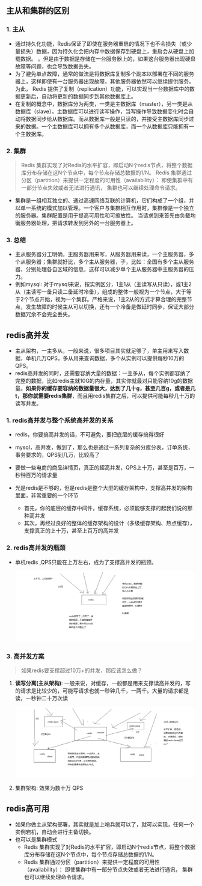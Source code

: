 ## 主从和集群的区别

### 1. 主从

- 通过持久化功能，Redis保证了即使在服务器重启的情况下也不会损失（或少量损失）数据，因为持久化会把内存中数据保存到硬盘上，重启会从硬盘上加载数据。 。但是由于数据是存储在一台服务器上的，如果这台服务器出现硬盘故障等问题，也会导致数据丢失。
- 为了避免单点故障，通常的做法是将数据库复制多个副本以部署在不同的服务器上，这样即使有一台服务器出现故障，其他服务器依然可以继续提供服务。为此， Redis 提供了复制（replication）功能，可以实现当一台数据库中的数据更新后，自动将更新的数据同步到其他数据库上。
- 在复制的概念中，数据库分为两类，一类是主数据库（master），另一类是从数据库（slave）。主数据库可以进行读写操作，当写操作导致数据变化时会自动将数据同步给从数据库。而从数据库一般是只读的，并接受主数据库同步过来的数据。一个主数据库可以拥有多个从数据库，而一个从数据库只能拥有一个主数据库。

### 2. 集群

> Redis 集群实现了对Redis的水平扩容，即启动N个redis节点，将整个数据库分布存储在这N个节点中，每个节点存储总数据的1/N。
> Redis 集群通过分区（partition）来提供一定程度的可用性（availability）： 即使集群中有一部分节点失效或者无法进行通讯， 集群也可以继续处理命令请求。

- 集群是一组相互独立的、通过高速网络互联的计算机，它们构成了一个组，并以单一系统的模式加以管理。一个客户与集群相互作用时，集群像是一个独立的服务器。集群配置是用于提高可用性和可缩放性。 当请求到来首先由负载均衡服务器处理，把请求转发到另外的一台服务器上。

### 3. 总结

- 主从服务器分工明确，主服务器用来写，从服务器用来读，一个主服务器，多个从服务器；集群就好比，多个主从服务器，子，比如：全国有多个主从服务器，分别处理各自区域的信息，这样可以减少单个主从服务器中主服务器的压力。
- 例如mysql: 对于mysql来说，按实例区分，1主1从（主读写从只读），或1主2从（主读写一备只读二备延时冷备），组成的整体一般视为一个节点，大于等于2个节点开始，视为一个集群。严格来说，1主2从的方式才算合理的完整节点，发生故障的时候主从可以切换，还有一个冷备是做延时同步，保证大部分数据冗余不会完全丢失。

## redis高并发

- 主从架构，一主多从，一般来说，很多项目其实就足够了，单主用来写入数据，单机几万QPS，多从用来查询数据，多个从实例可以提供每秒10万的QPS。
- redis高并发的同时，还需要容纳大量的数据：一主多从，每个实例都容纳了完整的数据，比如redis主就10G的内存量，其实你就最对只能容纳10g的数据量。**如果你的缓存要容纳的数据量很大，达到了几十g，甚至几百g，或者是几t，那你就需要redis集群**，而且用redis集群之后，可以提供可能每秒几十万的读写并发。

### 1. redis高并发与整个系统高并发的关系

- redis，你要搞高并发的话，不可避免，要把底层的缓存搞得很好

- mysql，高并发，做到了，那么也是通过一系列复杂的分库分表，订单系统，事务要求的，QPS到几万，比较高了

- 要做一些电商的商品详情页，真正的超高并发，QPS上十万，甚至是百万，一秒钟百万的请求量

- 光是redis是不够的，但是redis是整个大型的缓存架构中，支撑高并发的架构里面，非常重要的一个环节
  - 首先，你的底层的缓存中间件，缓存系统，必须能够支撑的起我们说的那种高并发
  - 其次，再经过良好的整体的缓存架构的设计（多级缓存架构、热点缓存），支撑真正的上十万，甚至上百万的高并发

### 2. redis高并发的瓶颈

- 单机redis ,QPS只能在上万左右，成为了支撑高并发的瓶颈。

  ![image-20220615173043375](https://raw.githubusercontent.com/daniuEvan/pictrues/main/Typora/20220616150901.png)

### 3. 高并发方案

> 如果redis要支撑超过10万+的并发，那应该怎么做？

1. **读写分离(主从架构)**: 一般来说，对缓存，一般都是用来支撑读高并发的，写的请求是比较少的，可能写请求也就一秒钟几千，一两千。大量的请求都是读，一秒钟二十万次读

   ![image-20220615173446360](https://raw.githubusercontent.com/daniuEvan/pictrues/main/Typora/20220616150904.png)

2. 集群架构: 效果为数十万 QPS

## redis高可用

- 如果你做主从架构部署，其实就是加上哨兵就可以了，就可以实现，任何一个实例宕机，自动会进行主备切换。
- 也可以是集群模式 
  - Redis 集群实现了对Redis的水平扩容，即启动N个redis节点，将整个数据库分布存储在这N个节点中，每个节点存储总数据的1/N。
  - Redis 集群通过分区（partition）来提供一定程度的可用性（availability）： 即使集群中有一部分节点失效或者无法进行通讯， 集群也可以继续处理命令请求。